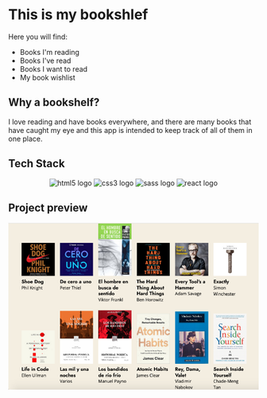 # This is my bookshlef
Here you will find:
* Books I'm reading
* Books I've read
* Books I want to read
* My book wishlist

[comment]: # (bells and whistles - features of the app)

## Why a bookshelf?
I love reading and have books everywhere, and there are many books that have caught my eye and this app is intended to keep track of all of them in one place.

## Tech Stack

<div align="center">
<img src="https://upload.wikimedia.org/wikipedia/commons/6/61/HTML5_logo_and_wordmark.svg" width="auto" height="100px" alt="html5 logo" />
<img src="https://upload.wikimedia.org/wikipedia/commons/3/3d/CSS.3.svg" width="auto" height="100px" alt="css3 logo" />
<img src="https://upload.wikimedia.org/wikipedia/commons/9/96/Sass_Logo_Color.svg" width="auto" height="100px" alt="sass logo" />
<img src="https://upload.wikimedia.org/wikipedia/commons/a/a7/React-icon.svg" width="auto" height="100px" alt="react logo" />
</div>

## Project preview
![project preview](preview.png "Bookshelf preview")
